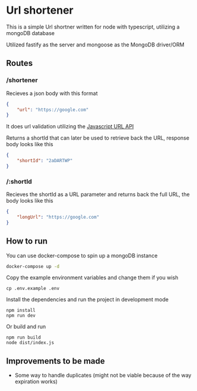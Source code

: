 # Url shortener

This is a simple Url shortner written for node with typescript, utilizing a mongoDB database

Utilized fastify as the server and mongoose as the MongoDB driver/ORM

## Routes

### /shortener

Recieves a json body with this format

```json
{
	"url": "https://google.com"
}
```

It does url validation utilizing the [Javascript URL API](https://developer.mozilla.org/en-US/docs/Web/API/URL)

Returns a shortId that can later be used to retrieve back the URL, response body looks like this

```json
{
	"shortId": "2aDARTWP"
}
```

### /:shortId

Recieves the shortId as a URL parameter and returns back the full URL, the body looks like this

```json
{
	"longUrl": "https://google.com"
}
```

## How to run

You can use docker-compose to spin up a mongoDB instance

```sh 
docker-compose up -d
```

Copy the example environment variables and change them if you wish

```
cp .env.example .env
```

Install the dependencies and run the project in development mode

```
npm install
npm run dev
```

Or build and run

```
npm run build
node dist/index.js
```

## Improvements to be made

* Some way to handle duplicates (might not be viable because of the way expiration works)
